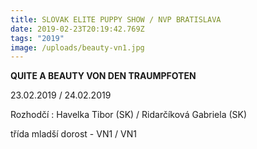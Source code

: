 ```yaml
---
title: SLOVAK ELITE PUPPY SHOW / NVP BRATISLAVA
date: 2019-02-23T20:19:42.769Z
tags: "2019"
image: /uploads/beauty-vn1.jpg
---
```

**QUITE A BEAUTY VON DEN TRAUMPFOTEN** 

23.02.2019 / 24.02.2019

Rozhodčí : Havelka Tibor (SK) / Ridarčíková Gabriela (SK)

třída mladší dorost - VN1 / VN1